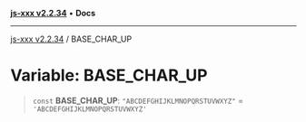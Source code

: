 [**js-xxx v2.2.34**](../README.md) • **Docs**

***

[js-xxx v2.2.34](../README.md) / BASE\_CHAR\_UP

# Variable: BASE\_CHAR\_UP

> `const` **BASE\_CHAR\_UP**: `"ABCDEFGHIJKLMNOPQRSTUVWXYZ"` = `'ABCDEFGHIJKLMNOPQRSTUVWXYZ'`
